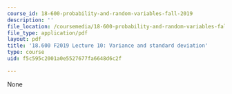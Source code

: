 ```yaml
---
course_id: 18-600-probability-and-random-variables-fall-2019
description: ''
file_location: /coursemedia/18-600-probability-and-random-variables-fall-2019/f5c595c2001a0e5527677fa6648d6c2f_MIT18_600F19_lec10.pdf
file_type: application/pdf
layout: pdf
title: '18.600 F2019 Lecture 10: Variance and standard deviation'
type: course
uid: f5c595c2001a0e5527677fa6648d6c2f

---
```

None
